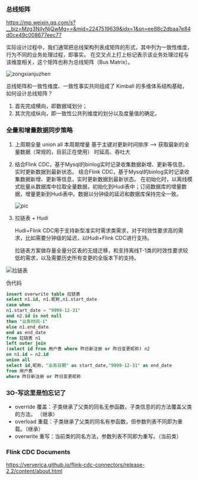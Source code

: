 ### 总线矩阵

https://mp.weixin.qq.com/s?__biz=Mzg3NjIyNjQwMg==&mid=2247519639&idx=1&sn=ee88c2dbaa7e84d0ce49c008677eec77

实际设计过程中，我们通常把总线架构列表成矩阵的形式，其中列为一致性维度，行为不同的业务处理过程，即事实。
在交叉点上打上标记表示该业务处理过程与该维度相关，这个矩阵也称为总线矩阵（Bus Matrix）。

![zongxianjuzhen](https://mmbiz.qpic.cn/mmbiz_png/zWSuIP8rdu2aqlXlq9HyI3jOfRqRgHtVuzMicBH7LsTEP7nPRjib5FrubvQQOkxO5Tx3bqys3abUeVVfJ0yOoYag/640?wx_fmt=png&wxfrom=5&wx_lazy=1&wx_co=1)

总线矩阵和一致性维度、一致性事实共同组成了 Kimball 的多维体系结构基础，
如何设计总线矩阵？
1. 首先完成横向，即数据域划分；
2. 其次完成纵向，即一致性公共列维度的划分以及度量值的确定。

### 全量和增量数据同步策略

1. 上周期全量 union all 本周期增量 基于主键对更新时间排序 --> 获取最新的全量数据（常规的，目前正在使用）
时延高、吞吐大

2. 结合Flink CDC，基于Mysql的binlog实时记录收集数据新增、更新等信息，实时更新数据到最新状态。
结合Flink CDC，基于Mysql的binlog实时记录收集数据新增、更新等信息，实时更新数据到最新状态。
    在初始化时，以离线模式批量从数据库中拉取全量数据，初始化到Hudi表中；订阅数据库的增量数据，增量更新到Hudi表中。数据以分钟级的延迟和数据库保持完全一致。
    
    ![pic](https://mmbiz.qpic.cn/mmbiz_png/1BMf5Ir754RaM96aWZJbc3JW5dsDzZBiaAic7zx4YW7EoM5cFbu5med86GtRCuic0NFhQjBFOZ6nQ7XYqq9pYzqxA/640?wx_fmt=png&wxfrom=5&wx_lazy=1&wx_co=1)

3. 拉链表 + Hudi

    Hudi+Flink CDC用于支持新型准实时需求类需求，对于时效性要求高的需求，比如需要分钟级的延迟，以Hudi+Flink CDC进行支持。

    拉链表方案做存量全量分区表的无缝迁移，和支持离线T-1类的时效性要求较低的需求，以及需要历史所有变更的全版本下的支持。

![拉链表](https://mmbiz.qpic.cn/mmbiz_png/1BMf5Ir754RaM96aWZJbc3JW5dsDzZBiag4lcNkoxDMFvMOibwR7aBvbjx6eZ26JwwEDjbZAD2287zsXIRK3jibMA/640?wx_fmt=png&wxfrom=5&wx_lazy=1&wx_co=1)

伪代码
```sql
insert overwrite table 拉链表
select n1.id, n1.昵称,n1.start_date 
case when 
n1.start_date = "9999-12-31" 
and n2.id is not null 
then "业务时间-1" 
else n1.end_date
end as end_date
from 拉链表 n1
left outer join 
(select id from 用户表 where 昨日新注册 or 昨日变更昵称) n2 
on n1.id = n2.id
union all
select id,昵称，"业务日期" as start_date,"9999-12-31" as end_date 
from 用户表
where 昨日新注册 or 昨日变更昵称
```

### 3O-写这里是怕忘记了
- override 覆盖：子类继承了父类的同名无参函数，子类信息的的方法覆盖父类的方法。 （继承）
- overload 重载：子类继承了父类的同名有参函数，但参数列表不同即为重载。（继承）
- overwrite 重写：当前类的同名方法，参数列表不同即为重写。（当前类）

### Flink CDC Documents

https://ververica.github.io/flink-cdc-connectors/release-2.2/content/about.html

